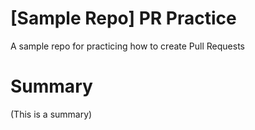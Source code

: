 # [Sample Repo] PR Practice
A sample repo for practicing how to create Pull Requests

# Summary
(This is a summary)